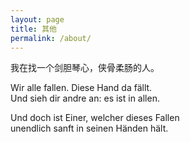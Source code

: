 ```yaml
---
layout: page
title: 其他
permalink: /about/
---
```


我在找一个剑胆琴心，侠骨柔肠的人。

Wir alle fallen. Diese Hand da fällt.<br>
Und sieh dir andre an: es ist in allen.<p>

Und doch ist Einer, welcher dieses Fallen<br>
unendlich sanft in seinen Händen hält. 

<script async src="https://cse.google.com/cse.js?cx=e4e02e8d1fbfa5faa"></script>
<div class="gcse-search"></div>

<!DOCTYPE html>
<meta name="viewport" content="width=device-width, initial-scale=1">
